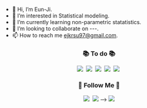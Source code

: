 - 👋 Hi, I’m Eun-Ji.
- 👀 I’m interested in Statistical modeling.
- 🌱 I’m currently learning non-parametric statatistics.
- 💞️ I’m looking to collaborate on ---.
- 📫 How to reach me ejkrsu97@gmail.com.

<h3 align="center">📚 To do 📚</h3>
<p align="center">
  <img src="https://img.shields.io/badge/R-276DC3?style=flat-square&logo=R&logoColor=white"/></a>&nbsp 
  <img src="https://img.shields.io/badge/Python-3766AB?style=flat-square&logo=Python&logoColor=white"/></a>&nbsp 
  <img src="https://img.shields.io/badge/SAS-004B93?style=flat-square&logo=sas&logoColor=white"/></a>&nbsp
  <img src="https://img.shields.io/badge/C-A8B9CC?style=flat-square&logo=C&logoColor=white"/></a>&nbsp 
  <img src="https://img.shields.io/badge/Mysql-E6B91E?style=flat-square&logo=MySql&logoColor=white"/></a>&nbsp 
  <br>
</p>

<h3 align="center">🌈 Follow Me 🌈</h3>
<p align="center">
  <!-- <a href="~~"><img src="https://img.shields.io/badge/Tech%20Blog-11B48A?style=flat-square&logo=Vimeo&logoColor=white&link=~~"/></a>&nbsp-->
  <a href="~~"><img src="https://img.shields.io/badge/Instagram-E4405F?style=flat-square&logo=Instagram&logoColor=white&link=https://~~/"/></a>&nbsp 
  <a href="~~"><img src="https://img.shields.io/badge/Gmail-d14836?style=flat-square&logo=Gmail&logoColor=white&link=~~"/></a>&nbsp-->
 <a href="~~"><img src="https://img.shields.io/badge/Notion-000000?style=flat-square&logo=Notion&logoColor=white&link=~~"/></a>
</p>
